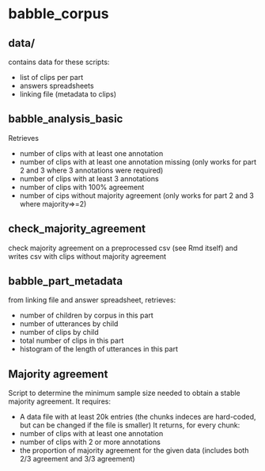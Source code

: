 # babble_corpus

## data/

contains data for these scripts:
  - list of clips per part
  - answers spreadsheets
  - linking file (metadata to clips)

## babble_analysis_basic

Retrieves 

- number of clips with at least one annotation
- number of clips with at least one annotation missing (only works for part 2 and 3 where 3 annotations were required)
- number of clips with at least 3 annotations
- number of clips with 100% agreement
- number of cips without majority agreement (only works for part 2 and 3 where majority=>=2)

## check_majority_agreement

check majority agreement on a preprocessed csv (see Rmd itself) and writes csv with clips without majority agreement

## babble_part_metadata

from linking file and answer spreadsheet, retrieves:
- number of children by corpus in this part
- number of utterances by child
- number of clips by child
- total number of clips in this part
- histogram of the length of utterances in this part

## Majority agreement

Script to determine the minimum sample size needed to obtain a stable majority agreement. 
It requires:
- A data file with at least 20k entries (the chunks indeces are hard-coded, but can be changed if the file is smaller)
It returns, for every chunk:
- number of clips with at least one annotation
- number of clips with 2 or more annotations
- the proportion of majority agreement for the given data (includes both 2/3 agreement and 3/3 agreement)

